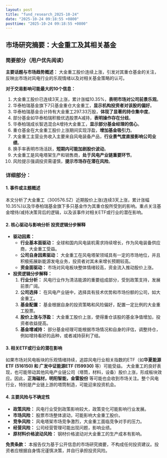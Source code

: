 ```yaml
---
layout: post
title: "fund_research_2025-10-24"
date: "2025-10-24 09:18:55 +0800"
posttime: "2025-10-24 09:18:55 +0800"
---
```


## 市场研究摘要：大金重工及其相关基金

### 简要部分（用户优先阅读）

**主要话题与市场趋势概述：** 大金重工股价连续上涨，引发对其重仓基金的关注，反映出市场对风电行业的乐观情绪以及对相关基金策略的认可。

**对于交易影响可能最大的10个信息：**

1.  大金重工股价已连续3天上涨，累计涨幅10.35%，**表明市场对公司前景乐观**。
2.  华泰柏瑞基金旗下7只基金重仓大金重工，**显示机构投资者对该股的偏好**。
3.  华泰柏瑞基金合计持有大金重工297.33万股，**体现了显著的持仓集中度**。
4.  部分基金如华泰柏瑞积极优选股票A减持，**表明操作存在分歧**。
5.  华泰柏瑞成长智选混合A增持大金重工，**显示部分基金经理的信心**。
6.  重仓基金在大金重工股价上涨期间实现浮盈，**增加基金吸引力**。
7.  大金重工主营业务收入主要来自风电装备产品，**行业景气度直接影响公司业绩**。
8.  换手率表明市场活跃，**短期内可能加剧股价波动**。
9.  大金重工是风电塔架生产和销售商，**处于风电产业链重要环节**。
10. 风险提示强调投资需谨慎，**提示市场存在潜在风险**。
### 详细部分：

#### 1. 事件或主题概述

本文分析了大金重工（300576.SZ）近期股价上涨(连续3天上涨，累计涨幅10.35%)以及华泰柏瑞基金旗下多只基金作为其重仓股所受到的影响。重点关注基金增持/减持决策背后的逻辑，以及该事件对相关ETF或行业的潜在影响。

#### 2. 核心驱动与影响分析 投资逻辑分步解释

*   **驱动因素：**
    *   **行业基本面驱动：** 全球和国内风电装机需求持续增长，作为风电装备供应商，大金重工受益。
    *   **公司自身因素驱动：** 大金重工在风电塔架领域具有一定的市场地位，并且积极拓展新能源发电业务，投资者对其未来增长预期较高。
    *   **资金面驱动：** 市场对风电板块整体情绪较高，资金流入推动股价上涨。
*   **投资逻辑分步解释：**
    1.  **行业分析：** 风电行业作为清洁能源的重要组成部分，受到政策支持，发展前景广阔。
    2.  **公司选择：** 在风电产业链中，选择具有技术优势和市场份额的公司，如大金重工。
    3.  **基金配置：** 基金根据自身的投资策略和风险偏好，配置一定比例的大金重工股票。
    4.  **股价上涨与浮盈：** 大金重工股价上涨，使得重仓该股的基金净值增加，投资者收益提高。
    5.  **基金增减持：** 部分基金经理可能根据市场情况和自身的评估，调整持仓，例如增持看好的品种，或者减持获利了结。

#### 3. 相关ETF或行业的潜在影响

如果市场对风电板块的乐观情绪持续，追踪风电行业相关指数的ETF（如**华夏能源ETF (516150) 和 广发中证能源ETF (159930)** 等）可能受益。 大金重工的良好表现，也可能带动其他风电产业链公司（塔筒，材料，设备）股价上涨，形成板块效应。因此，**正海磁材，明阳智能，金雷股份** 等可能也会收到市场关注。整个风电行业，特别是产业链上游的塔筒制造，可能迎来投资机会。

#### 4. 主要风险与不确定性

*   **政策风险：** 风电行业受到政策影响较大，政策变化可能影响行业发展。
*   **市场风险：** 股票市场整体波动，可能影响大金重工股价。
*   **竞争风险：** 风电塔架市场竞争激烈，大金重工面临竞争对手的压力。
*   **经营风险：** 公司经营管理可能出现问题，影响业绩。
*   **原材料价格波动风险：** 钢材价格波动对大金重工的生产成本有影响。

**免责条款：** 本报告仅为基于公开信息的市场研究摘要，不构成任何投资建议。投资者应根据自身情况谨慎决策，并自行承担投资风险。